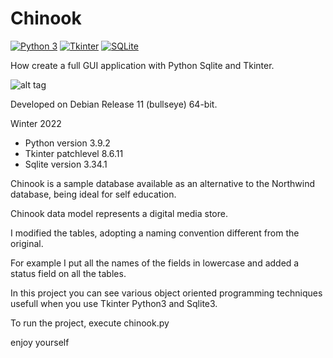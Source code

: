 # Chinook
[![Python 3](https://img.shields.io/badge/python-3%20-blue.svg)](https://www.python.org/downloads/)
[![Tkinter](https://img.shields.io/badge/Tkinter%20-green.svg)](https://docs.python.org/3/library/tk.html)
[![SQLite](https://img.shields.io/badge/sqlite-%2307405e.svg)](https://www.sqlite.org/index.html)

How create a full GUI application with Python Sqlite and Tkinter.

![alt tag](https://user-images.githubusercontent.com/5463566/150858245-35fdeba3-869b-4f63-b2f3-3de7e05590e3.png)

Developed on Debian Release 11 (bullseye) 64-bit.

Winter 2022

- Python version 3.9.2
- Tkinter patchlevel 8.6.11
- Sqlite version 3.34.1

Chinook is a sample database available as an alternative to the Northwind database, being ideal for self education.

Chinook data model represents a digital media store.

I modified the tables, adopting a naming convention different from the original.

For example I put all the names of the fields in lowercase and added a status field on all the tables.

In this project you can see various object oriented programming techniques usefull when you use Tkinter Python3 and Sqlite3.

To run the project, execute chinook.py


enjoy yourself
